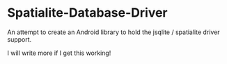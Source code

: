 # Spatialite-Database-Driver

An attempt to create an Android library to hold the jsqlite / spatialite driver support.

I will write more if I get this working!
